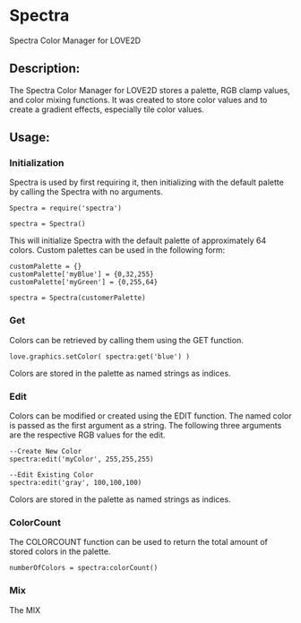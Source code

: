 # Spectra
Spectra Color Manager for LOVE2D


## Description:

The Spectra Color Manager for LOVE2D stores a palette, RGB clamp values, and color mixing functions.  It was created to store color values and to create a gradient effects, especially tile color values.

## Usage:

### Initialization

Spectra is used by first requiring it, then initializing with the default palette by calling the Spectra with no arguments.
```
Spectra = require('spectra')

spectra = Spectra()
```
This will initialize Spectra with the default palette of approximately 64 colors.  Custom palettes can be used in the following form:
```
customPalette = {}
customPalette['myBlue'] = {0,32,255}
customPalette['myGreen'] = {0,255,64}

spectra = Spectra(customerPalette)
```


### Get

Colors can be retrieved by calling them using the GET function.
```
love.graphics.setColor( spectra:get('blue') )
```
Colors are stored in the palette as named strings as indices.  

### Edit

Colors can be modified or created using the EDIT function.  The named color is passed as the first argument as a string.  The following three arguments are the respective RGB values for the edit.
```
--Create New Color
spectra:edit('myColor', 255,255,255)

--Edit Existing Color
spectra:edit('gray', 100,100,100)
```
Colors are stored in the palette as named strings as indices.  

### ColorCount

The COLORCOUNT function can be used to return the total amount of stored colors in the palette.
```
numberOfColors = spectra:colorCount()
```

### Mix

The MIX
